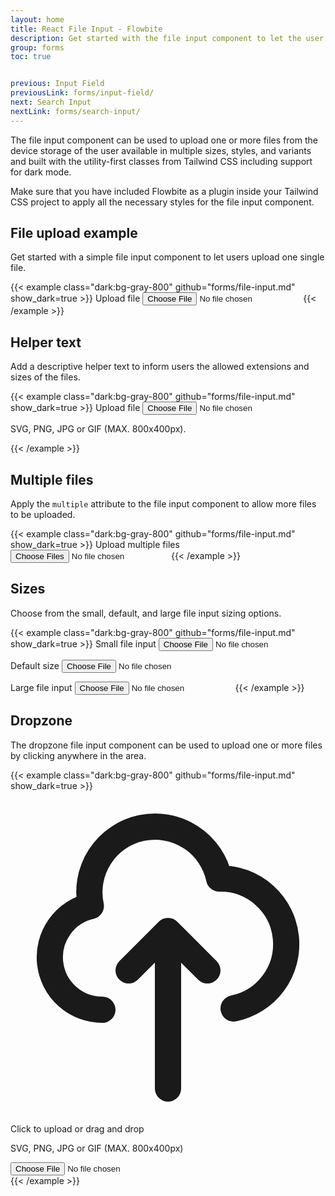 ```yaml
---
layout: home
title: React File Input - Flowbite
description: Get started with the file input component to let the user to upload one or more files from their device storage based on multiple styles and sizes
group: forms
toc: true


previous: Input Field
previousLink: forms/input-field/
next: Search Input
nextLink: forms/search-input/
---
```


The file input component can be used to upload one or more files from the device storage of the user available in multiple sizes, styles, and variants and built with the utility-first classes from Tailwind CSS including support for dark mode.

Make sure that you have included Flowbite as a plugin inside your Tailwind CSS project to apply all the necessary styles for the file input component.

## File upload example

Get started with a simple file input component to let users upload one single file.

{{< example class="dark:bg-gray-800" github="forms/file-input.md" show_dark=true >}}
<label class="block mb-2 text-sm font-medium text-gray-900 dark:text-gray-300" for="file_input">Upload file</label>
<input class="block w-full text-sm text-gray-900 bg-gray-50 rounded-lg border border-gray-300 cursor-pointer dark:text-gray-400 focus:outline-none dark:bg-gray-700 dark:border-gray-600 dark:placeholder-gray-400" id="file_input" type="file">
{{< /example >}}

## Helper text

Add a descriptive helper text to inform users the allowed extensions and sizes of the files.

{{< example class="dark:bg-gray-800" github="forms/file-input.md" show_dark=true >}}
<label class="block mb-2 text-sm font-medium text-gray-900 dark:text-gray-300" for="file_input">Upload file</label>
<input class="block w-full text-sm text-gray-900 bg-gray-50 rounded-lg border border-gray-300 cursor-pointer dark:text-gray-400 focus:outline-none dark:bg-gray-700 dark:border-gray-600 dark:placeholder-gray-400" aria-describedby="file_input_help" id="file_input" type="file">
<p class="mt-1 text-sm text-gray-500 dark:text-gray-300" id="file_input_help">SVG, PNG, JPG or GIF (MAX. 800x400px).</p>
{{< /example >}}

## Multiple files

Apply the `multiple` attribute to the file input component to allow more files to be uploaded.

{{< example class="dark:bg-gray-800" github="forms/file-input.md" show_dark=true >}}
<label class="block mb-2 text-sm font-medium text-gray-900 dark:text-gray-300" for="multiple_files">Upload multiple files</label>
<input class="block w-full text-sm text-gray-900 bg-gray-50 rounded-lg border border-gray-300 cursor-pointer dark:text-gray-400 focus:outline-none dark:bg-gray-700 dark:border-gray-600 dark:placeholder-gray-400" id="multiple_files" type="file" multiple>
{{< /example >}}

## Sizes

Choose from the small, default, and large file input sizing options.

{{< example class="dark:bg-gray-800" github="forms/file-input.md" show_dark=true >}}
<label class="block mb-2 text-sm font-medium text-gray-900 dark:text-gray-300" for="small_size">Small file input</label>
<input class="block mb-5 w-full text-xs text-gray-900 bg-gray-50 rounded-lg border border-gray-300 cursor-pointer dark:text-gray-400 focus:outline-none dark:bg-gray-700 dark:border-gray-600 dark:placeholder-gray-400" id="small_size" type="file">

<label class="block mb-2 text-sm font-medium text-gray-900 dark:text-gray-300" for="default_size">Default size</label>
<input class="block mb-5 w-full text-sm text-gray-900 bg-gray-50 rounded-lg border border-gray-300 cursor-pointer dark:text-gray-400 focus:outline-none dark:bg-gray-700 dark:border-gray-600 dark:placeholder-gray-400" id="default_size" type="file">

<label class="block mb-2 text-sm font-medium text-gray-900 dark:text-gray-300" for="large_size">Large file input</label>
<input class="block w-full text-lg text-gray-900 bg-gray-50 rounded-lg border border-gray-300 cursor-pointer dark:text-gray-400 focus:outline-none dark:bg-gray-700 dark:border-gray-600 dark:placeholder-gray-400" id="large_size" type="file">
{{< /example >}}

## Dropzone

The dropzone file input component can be used to upload one or more files by clicking anywhere in the area.

{{< example class="dark:bg-gray-800" github="forms/file-input.md" show_dark=true >}}
<div class="flex justify-center items-center w-full">
    <label for="dropzone-file" class="flex flex-col justify-center items-center w-full h-64 bg-gray-50 rounded-lg border-2 border-gray-300 border-dashed cursor-pointer dark:hover:bg-bray-800 dark:bg-gray-700 hover:bg-gray-100 dark:border-gray-600 dark:hover:border-gray-500 dark:hover:bg-gray-600">
        <div class="flex flex-col justify-center items-center pt-5 pb-6">
            <svg class="mb-3 w-10 h-10 text-gray-400" fill="none" stroke="currentColor" viewBox="0 0 24 24" xmlns="http://www.w3.org/2000/svg"><path stroke-linecap="round" stroke-linejoin="round" stroke-width="2" d="M7 16a4 4 0 01-.88-7.903A5 5 0 1115.9 6L16 6a5 5 0 011 9.9M15 13l-3-3m0 0l-3 3m3-3v12"></path></svg>
            <p class="mb-2 text-sm text-gray-500 dark:text-gray-400"><span class="font-semibold">Click to upload</span> or drag and drop</p>
            <p class="text-xs text-gray-500 dark:text-gray-400">SVG, PNG, JPG or GIF (MAX. 800x400px)</p>
        </div>
        <input id="dropzone-file" type="file" class="hidden" />
    </label>
</div> 
{{< /example >}}